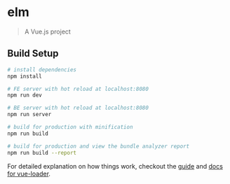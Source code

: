 # elm

> A Vue.js project

## Build Setup

``` bash
# install dependencies
npm install

# FE server with hot reload at localhost:8080
npm run dev

# BE server with hot reload at localhost:8080
npm run server

# build for production with minification
npm run build

# build for production and view the bundle analyzer report
npm run build --report
```

For detailed explanation on how things work, checkout the [guide](http://vuejs-templates.github.io/webpack/) and [docs for vue-loader](http://vuejs.github.io/vue-loader).
